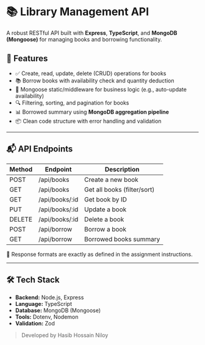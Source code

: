 # 📚 Library Management API

A robust RESTful API built with **Express**, **TypeScript**, and **MongoDB (Mongoose)** for managing books and borrowing functionality.

## 🚀 Features

- ✅ Create, read, update, delete (CRUD) operations for books
- 📚 Borrow books with availability check and quantity deduction
- 🧠 Mongoose static/middleware for business logic (e.g., auto-update availability)
- 🔍 Filtering, sorting, and pagination for books
- 📊 Borrowed summary using **MongoDB aggregation pipeline**
- 📦 Clean code structure with error handling and validation

---

## 📬 API Endpoints

| Method | Endpoint          | Description                   |
|--------|-------------------|-------------------------------|
| POST   | /api/books        | Create a new book             |
| GET    | /api/books        | Get all books (filter/sort)   |
| GET    | /api/books/:id    | Get book by ID                |
| PUT    | /api/books/:id    | Update a book                 |
| DELETE | /api/books/:id    | Delete a book                 |
| POST   | /api/borrow       | Borrow a book                 |
| GET    | /api/borrow       | Borrowed books summary        |

📌 Response formats are exactly as defined in the assignment instructions.

---

## 🛠 Tech Stack

- **Backend:** Node.js, Express  
- **Language:** TypeScript  
- **Database:** MongoDB (Mongoose)  
- **Tools:** Dotenv, Nodemon
- **Validation:** Zod

> Developed by Hasib Hossain Niloy

